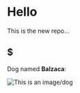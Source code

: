 # Hello	

This is the new repo...
## $

Dog named **Balzaca**:

![This is an image/dog](./penny-jiwon.png)